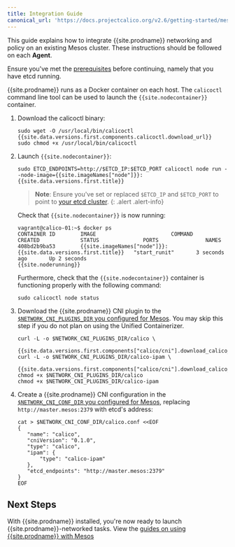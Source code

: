 ```yaml
---
title: Integration Guide
canonical_url: 'https://docs.projectcalico.org/v2.6/getting-started/mesos/installation/integration'
---
```


This guide explains how to integrate {{site.prodname}} networking and policy on an existing
Mesos cluster. These instructions should be followed on each **Agent**.

Ensure you've met the [prerequisites](prerequisites) before continuing, namely that
you have etcd running.

{{site.prodname}} runs as a Docker container on each host. The `calicoctl` command line tool can be used to launch the `{{site.nodecontainer}}` container.

1. Download the calicoctl binary:

   ```
   sudo wget -O /usr/local/bin/calicoctl {{site.data.versions.first.components.calicoctl.download_url}}
   sudo chmod +x /usr/local/bin/calicoctl
   ```

1. Launch `{{site.nodecontainer}}`:

   ```
   sudo ETCD_ENDPOINTS=http://$ETCD_IP:$ETCD_PORT calicoctl node run --node-image={{site.imageNames["node"]}}:{{site.data.versions.first.title}}
   ```

   > **Note**: Ensure you've set or replaced `$ETCD_IP` and `$ETCD_PORT` to point to
   [your etcd cluster](prerequisites).
   {: .alert .alert-info}

   Check that `{{site.nodecontainer}}` is now running:

   ```
   vagrant@calico-01:~$ docker ps
   CONTAINER ID        IMAGE                        COMMAND             CREATED             STATUS              PORTS               NAMES
   408bd2b9ba53        {{site.imageNames["node"]}}:{{site.data.versions.first.title}}   "start_runit"       3 seconds ago       Up 2 seconds                            {{site.noderunning}}
   ```

   Furthermore, check that the `{{site.nodecontainer}}` container is functioning properly
   with the following command:

   ```
   sudo calicoctl node status
   ```

1. Download the {{site.prodname}} CNI plugin to the
   [`$NETWORK_CNI_PLUGINS_DIR` you configured for Mesos](prerequisites).
   You may skip this step if you do not plan on using the Unified Containerizer.

   ```shell
   curl -L -o $NETWORK_CNI_PLUGINS_DIR/calico \
       {{site.data.versions.first.components["calico/cni"].download_calico_url}}
   curl -L -o $NETWORK_CNI_PLUGINS_DIR/calico-ipam \
       {{site.data.versions.first.components["calico/cni"].download_calico_ipam_url}}
   chmod +x $NETWORK_CNI_PLUGINS_DIR/calico
   chmod +x $NETWORK_CNI_PLUGINS_DIR/calico-ipam
   ```

1. Create a {{site.prodname}} CNI configuration in the [`$NETWORK_CNI_CONF_DIR` you configured for Mesos](prerequisites), replacing `http://master.mesos:2379` with
   etcd's address:

   ```shell
   cat > $NETWORK_CNI_CONF_DIR/calico.conf <<EOF
   {
      "name": "calico",
      "cniVersion": "0.1.0",
      "type": "calico",
      "ipam": {
          "type": "calico-ipam"
      },
      "etcd_endpoints": "http://master.mesos:2379"
   }
   EOF
   ```



## Next Steps

With {{site.prodname}} installed, you're now ready to launch {{site.prodname}}-networked tasks.
View the [guides on using {{site.prodname}} with Mesos]({{site.baseurl}}/getting-started/mesos#tutorials)
